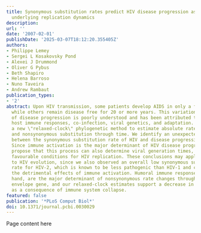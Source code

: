 ```yaml
---
title: Synonymous substitution rates predict HIV disease progression as a result of
  underlying replication dynamics
description:
url: ''
date: '2007-02-01'
publishDate: '2025-03-07T18:12:20.355405Z'
authors:
- Philippe Lemey
- Sergei L Kosakovsky Pond
- Alexei J Drummond
- Oliver G Pybus
- Beth Shapiro
- Helena Barroso
- Nuno Taveira
- Andrew Rambaut
publication_types:
- '2'
abstract: Upon HIV transmission, some patients develop AIDS in only a few months,
  while others remain disease free for 20 or more years. This variation in the rate
  of disease progression is poorly understood and has been attributed to host genetics,
  host immune responses, co-infection, viral genetics, and adaptation. Here, we develop
  a new \"relaxed-clock\" phylogenetic method to estimate absolute rates of synonymous
  and nonsynonymous substitution through time. We identify an unexpected association
  between the synonymous substitution rate of HIV and disease progression parameters.
  Since immune activation is the major determinant of HIV disease progression, we
  propose that this process can also determine viral generation times, by creating
  favourable conditions for HIV replication. These conclusions may apply more generally
  to HIV evolution, since we also observed an overall low synonymous substitution
  rate for HIV-2, which is known to be less pathogenic than HIV-1 and capable of tempering
  the detrimental effects of immune activation. Humoral immune responses, on the other
  hand, are the major determinant of nonsynonymous rate changes through time in the
  envelope gene, and our relaxed-clock estimates support a decrease in selective pressure
  as a consequence of immune system collapse.
featured: false
publication: '*PLoS Comput Biol*'
doi: 10.1371/journal.pcbi.0030029
---
```


Page content here
